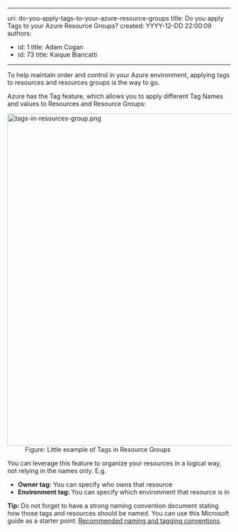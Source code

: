 

---
uri: do-you-apply-tags-to-your-azure-resource-groups
title: Do you apply Tags to your Azure Resource Groups?
created: YYYY-12-DD 22:00:09
authors:
  - id: 1
    title: Adam Cogan
  - id: 73
    title: Kaique Biancatti
---




<span class='intro'> <p>To help maintain order and control in your Azure environment, applying tags to resources and resources groups is the way to go.<br></p><p>Azure has the Tag feature, which allows you to apply different Tag Names and values to Resources and Resource Groups&#58;​<br></p> </span>

<dl class="image"><dt><img src="/PublishingImages/tags-in-resources-group.png" alt="tags-in-resources-group.png" style="width&#58;750px;" /></dt><dd>Figure&#58; Little example of Tags in Resource Groups</dd></dl>
<p>You can leverage this feature to organize your resources in a logical way, not relying in the names only. E.g.<br></p><ul><li><b>Owner tag&#58;</b> You can specify who owns that resource</li><li><b>Environment tag&#58; </b>You can specify which environment that resource is in</li></ul><p><b>Tip&#58;</b> Do not forget to have a strong naming convention document stating how those tags and resources should be named. You can use this Microsoft guide as a starter point&#58; 
   <a href="https&#58;//docs.microsoft.com/en-us/azure/cloud-adoption-framework/ready/azure-best-practices/naming-and-tagging">Recommended naming and tagging conventions</a>​.​<br></p>


